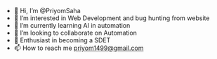 - 👋 Hi, I’m @PriyomSaha
- 👀 I’m interested in Web Development and bug hunting from website
- 🌱 I’m currently learning AI in automation
- 💞️ I’m looking to collaborate on Automation
- 🎉 Enthusiast in becoming a SDET
- 📫 How to reach me priyom1499@gmail.com

<!---
PriyomSaha/PriyomSaha is a ✨ special ✨ repository because its `README.md` (this file) appears on your GitHub profile.
You can click the Preview link to take a look at your changes.
--->
